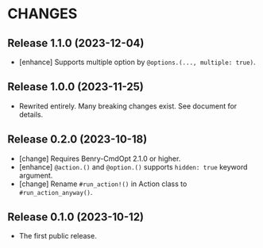 CHANGES
=======


Release 1.1.0 (2023-12-04)
--------------------------

* [enhance] Supports multiple option by `@options.(..., multiple: true)`.


Release 1.0.0 (2023-11-25)
--------------------------

* Rewrited entirely. Many breaking changes exist. See document for details.


Release 0.2.0 (2023-10-18)
--------------------------

* [change] Requires Benry-CmdOpt 2.1.0 or higher.
* [enhance] `@action.()` and `@option.()` supports `hidden: true` keyword argument.
* [change] Rename `#run_action!()` in Action class to `#run_action_anyway()`.


Release 0.1.0 (2023-10-12)
--------------------------

* The first public release.
